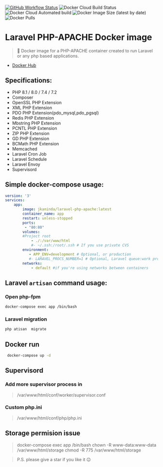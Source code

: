 [![GitHub Workflow Status](https://img.shields.io/github/workflow/status/jkaninda/laravel-php-apache/build-verify-package?logo=github&style=flat-square)](https://github.com/jkaninda/laravel-php-apache/actions)
![Docker Cloud Build Status](https://img.shields.io/docker/cloud/build/jkaninda/laravel-php-apache?style=flat-square)
![Docker Cloud Automated build](https://img.shields.io/docker/cloud/automated/jkaninda/laravel-php-apache?style=flat-square)
![Docker Image Size (latest by date)](https://img.shields.io/docker/image-size/jkaninda/laravel-php-apache?style=flat-square)
![Docker Pulls](https://img.shields.io/docker/pulls/jkaninda/laravel-php-apache?style=flat-square)

# Laravel PHP-APACHE Docker image

> 🐳 Docker image for a PHP-APACHE container created to run Laravel or any php based applications.

- [Docker Hub](https://hub.docker.com/r/jkaninda/laravel-php-apache)

## Specifications:

* PHP 8.1 / 8.0 / 7.4 / 7.2
* Composer
* OpenSSL PHP Extension
* XML PHP Extension
* PDO PHP Extension(pdo_mysql,pdo_pgsql)
* Redis PHP Extension
* Mbstring PHP Extension
* PCNTL PHP Extension
* ZIP PHP Extension
* GD PHP Extension
* BCMath PHP Extension
* Memcached
* Laravel Cron Job
* Laravel Schedule
* Laravel Envoy
* Supervisord

## Simple docker-compose usage:

```yml
version: '3'
services:
    app:
        image: jkaninda/laravel-php-apache:latest
        container_name: app
        restart: unless-stopped   
        ports:
         - "80:80"   
        volumes:
        #Project root
            - ./:/var/www/html
            #- ~/.ssh:/root/.ssh # If you use private CVS
        environment:
           - APP_ENV=development # Optional, or production
           #- LARAVEL_PROCS_NUMBER=1 # Optional, Laravel queue:work process number    
        networks:
            - default #if you're using networks between containers

```
## Laravel `artisan` command usage:
### Open php-fpm
```sh
docker-compose exec app /bin/bash

```

### Laravel migration
```sh
php atisan  migrate

```

## Docker run
```sh
 docker-compose up -d

``` 
## Supervisord
### Add more supervisor process in
> /var/www/html/conf/worker/supervisor.conf

### Custom php.ini
> /var/www/html/conf/php/php.ini

## Storage permision issue
> docker-compose exec app /bin/bash 
> chown -R www-data:www-data /var/www/html/storage
> chmod -R 775 /var/www/html/storage

> P.S. please give a star if you like it :wink:


